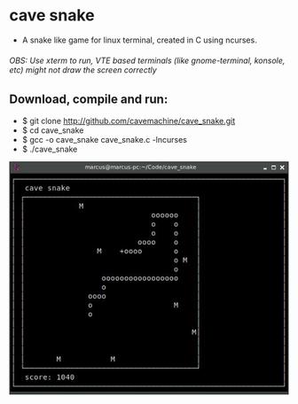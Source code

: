 # cave snake
- A snake like game for linux terminal, created in C using ncurses.
###### OBS: Use xterm to run, VTE based terminals (like gnome-terminal, konsole, etc) might not draw the screen correctly

## Download, compile and run:
-  $ git clone http://github.com/cavemachine/cave_snake.git
-  $ cd cave_snake
-  $ gcc -o cave_snake cave_snake.c -lncurses
-  $ ./cave_snake

![printscreen:](https://github.com/cavemachine/cave_snake/blob/master/img/snake_print.jpg)
